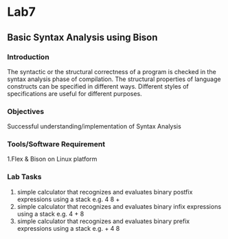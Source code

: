 # Lab7
## Basic Syntax Analysis using Bison 

### Introduction
The syntactic or the structural correctness of a program is checked in the syntax analysis phase of compilation. The structural properties of language constructs can be specified in different ways.  Different styles of specifications are useful for different purposes. 

### Objectives
Successful understanding/implementation of Syntax Analysis

### Tools/Software Requirement
1.Flex & Bison on Linux platform

### Lab Tasks
1. simple calculator that recognizes and evaluates binary postfix expressions using a stack e.g. 4 8 +
2. simple calculator that recognizes and evaluates binary infix expressions using a stack e.g. 4 + 8
3. simple calculator that recognizes and evaluates binary prefix expressions using a stack e.g. + 4 8

